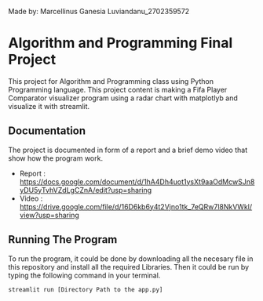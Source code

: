 Made by: Marcellinus Ganesia Luviandanu_2702359572

# Algorithm and Programming Final Project

This project for Algorithm and Programming class using Python Programming language. This project content is making a Fifa Player Comparator visualizer program using a radar chart with matplotlyb and visualize it with streamlit. 


## Documentation

The project is documented in form of a report and a brief demo video that show how the program work.

- Report : https://docs.google.com/document/d/1hA4Dh4uot1ysXt9aaOdMcwSJn8yDU5yTvhVZdLgCZnA/edit?usp=sharing
- Video : https://drive.google.com/file/d/16D6kb6y4t2Vjno1tk_7eQRw7l8NkVWkl/view?usp=sharing


## Running The Program

To run the program, it could be done by downloading all the necesary file in this repository and install all the required Libraries. Then it could be run by typing the following command in your terminal.

```bash
streamlit run [Directory Path to the app.py]
```
